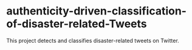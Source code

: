 # authenticity-driven-classification-of-disaster-related-Tweets
This project detects and classifies disaster-related tweets on Twitter. 
